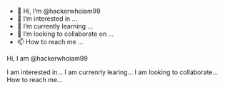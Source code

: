 - 👋 Hi, I’m @hackerwhoiam99
- 👀 I’m interested in ...
- 🌱 I’m currently learning ...
- 💞️ I’m looking to collaborate on ...
- 📫 How to reach me ...

<!---
hackerwhoiam99/hackerwhoiam99 is a ✨ special ✨ repository because its `README.md` (this file) appears on your GitHub profile.
You can click the Preview link to take a look at your changes.
--->Hi, I am @hackerwhoiam99
I am interested in...
I am currenrly learing...
I am looking to collaborate...
How to reach me...
